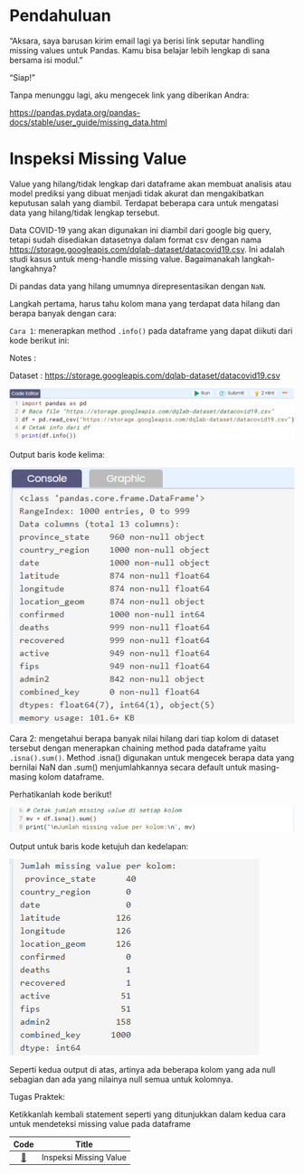 # Pendahuluan
“Aksara, saya barusan kirim email lagi ya berisi link seputar handling missing values untuk Pandas. Kamu bisa belajar lebih lengkap di sana bersama isi modul.”

“Siap!”

Tanpa menunggu lagi, aku mengecek link yang diberikan Andra:

https://pandas.pydata.org/pandas-docs/stable/user_guide/missing_data.html

# Inspeksi Missing Value

Value yang hilang/tidak lengkap dari dataframe akan membuat analisis atau model prediksi yang dibuat menjadi tidak akurat dan mengakibatkan keputusan salah yang diambil. Terdapat beberapa cara untuk mengatasi data yang hilang/tidak lengkap tersebut.

Data COVID-19 yang akan digunakan ini diambil dari google big query, tetapi sudah disediakan datasetnya dalam format csv dengan nama https://storage.googleapis.com/dqlab-dataset/datacovid19.csv. Ini adalah studi kasus untuk meng-handle missing value. Bagaimanakah langkah-langkahnya?

Di pandas data yang hilang umumnya direpresentasikan dengan `NaN`.


Langkah pertama, harus tahu kolom mana yang terdapat data hilang dan berapa banyak dengan cara:

`Cara 1`: menerapkan method `.info()` pada dataframe yang dapat diikuti dari kode berikut ini:

Notes :

Dataset : https://storage.googleapis.com/dqlab-dataset/datacovid19.csv

![Cara1](img/inspeksi-missing-value-cara-1.png)

Output baris kode kelima:

![Output_Cara1](img/output-cara-1-inspeksi-missing-value.png)

Cara 2: mengetahui berapa banyak nilai hilang dari tiap kolom di dataset tersebut dengan menerapkan chaining method pada dataframe yaitu `.isna().sum()`. Method .isna() digunakan untuk mengecek berapa data yang bernilai NaN dan .sum() menjumlahkannya secara default untuk masing-masing kolom dataframe.

Perhatikanlah kode berikut!

![Cara2](img/inspeksi-missing-value-cara-2.png)

Output untuk baris kode ketujuh dan kedelapan:

![Output_Cara2](img/output-cara-2-inspeksi-missing-value.png)

Seperti kedua output di atas, artinya ada beberapa kolom yang ada null sebagian dan ada yang nilainya null semua untuk kolomnya.

Tugas Praktek:

Ketikkanlah kembali statement seperti yang ditunjukkan dalam kedua cara untuk mendeteksi missing value pada dataframe 

| Code  |               Title              	|
|:----:	|:--------------------------------:	|
| [📜](https://github.com/bayubagusbagaswara/dqlab-data-engineer/blob/master/6-Data-Manipulation-with-Pandas-Part-1/4-Handling-Missing-Values/InspeksiMissingValue.py) | Inspeksi Missing Value |

